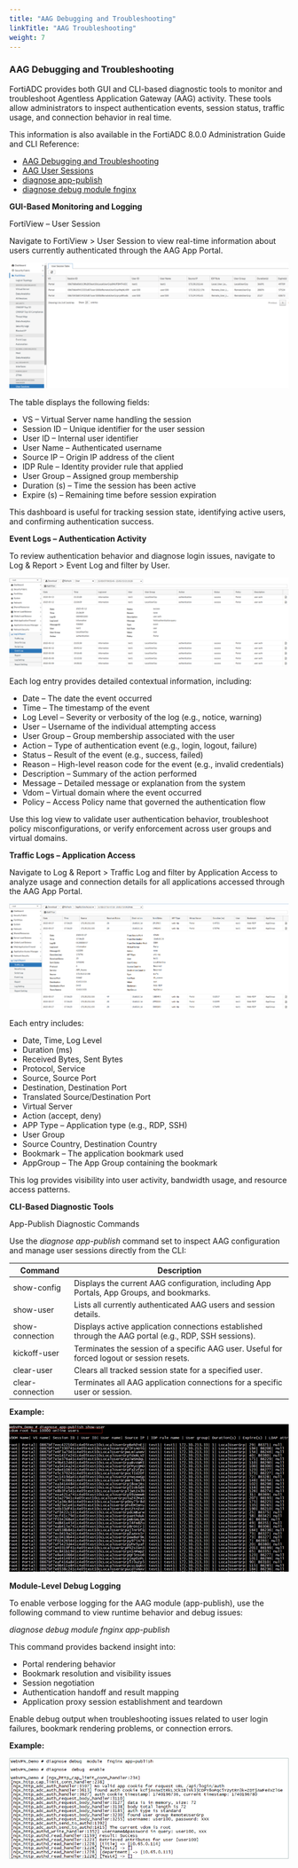 ```yaml
---
title: "AAG Debugging and Troubleshooting"
linkTitle: "AAG Troubleshooting"
weight: 7 
---
```


### AAG Debugging and Troubleshooting

FortiADC provides both GUI and CLI-based diagnostic tools to monitor and troubleshoot Agentless Application Gateway (AAG) activity. These tools allow administrators to inspect authentication events, session status, traffic usage, and connection behavior in real time.

This information is also available in the FortiADC 8.0.0 Administration Guide and CLI Reference:

- [AAG Debugging and Troubleshooting](https://docs.fortinet.com/document/fortiadc/8.0.0/administration-guide/694701)
- [AAG User Sessions](https://docs.fortinet.com/document/fortiadc/8.0.0/administration-guide/545501)
- [diagnose app-publish](https://docs.fortinet.com/document/fortiadc/8.0.0/cli-reference/536628)
- [diagnose debug module fnginx](https://docs.fortinet.com/document/fortiadc/8.0.0/cli-reference/114820/diagnose-debug-module-fnginx)

**GUI-Based Monitoring and Logging**

FortiView – User Session

Navigate to FortiView > User Session to view real-time information about users currently authenticated through the AAG App Portal.

![](aag24.png)

The table displays the following fields:

- VS – Virtual Server name handling the session
- Session ID – Unique identifier for the user session
- User ID – Internal user identifier
- User Name – Authenticated username
- Source IP – Origin IP address of the client
- IDP Rule – Identity provider rule that applied
- User Group – Assigned group membership
- Duration (s) – Time the session has been active
- Expire (s) – Remaining time before session expiration

This dashboard is useful for tracking session state, identifying active users, and confirming authentication success.

**Event Logs – Authentication Activity**

To review authentication behavior and diagnose login issues, navigate to Log & Report > Event Log and filter by User.

![](aag25.png)

Each log entry provides detailed contextual information, including:

- Date – The date the event occurred
- Time – The timestamp of the event
- Log Level – Severity or verbosity of the log (e.g., notice, warning)
- User – Username of the individual attempting access
- User Group – Group membership associated with the user
- Action – Type of authentication event (e.g., login, logout, failure)
- Status – Result of the event (e.g., success, failed)
- Reason – High-level reason code for the event (e.g., invalid credentials)
- Description – Summary of the action performed
- Message – Detailed message or explanation from the system
- Vdom – Virtual domain where the event occurred
- Policy – Access Policy name that governed the authentication flow

Use this log view to validate user authentication behavior, troubleshoot policy misconfigurations, or verify enforcement across user groups and virtual domains.

**Traffic Logs – Application Access**

Navigate to Log & Report > Traffic Log and filter by Application Access to analyze usage and connection details for all applications accessed through the AAG App Portal.

![](aag26.png)

Each entry includes:

- Date, Time, Log Level
- Duration (ms)
- Received Bytes, Sent Bytes
- Protocol, Service
- Source, Source Port
- Destination, Destination Port
- Translated Source/Destination Port
- Virtual Server
- Action (accept, deny)
- APP Type – Application type (e.g., RDP, SSH)
- User Group
- Source Country, Destination Country
- Bookmark – The application bookmark used
- AppGroup – The App Group containing the bookmark

This log provides visibility into user activity, bandwidth usage, and resource access patterns.

**CLI-Based Diagnostic Tools**

App-Publish Diagnostic Commands

Use the *diagnose app-publish* command set to inspect AAG configuration and manage user sessions directly from the CLI:

|Command|Description|
|-------|-----------|
|show-config|Displays the current AAG configuration, including App Portals, App Groups, and bookmarks.|
|show-user|Lists all currently authenticated AAG users and session details.|
|show-connection|Displays active application connections established through the AAG portal (e.g., RDP, SSH sessions).|
|kickoff-user|Terminates the session of a specific AAG user. Useful for forced logout or session resets.|
|clear-user|Clears all tracked session state for a specified user.|
|clear-connection|Terminates all AAG application connections for a specific user or session.|

**Example:**

![](aag27.png)

**Module-Level Debug Logging**

To enable verbose logging for the AAG module (app-publish), use the following command to view runtime behavior and debug issues:

*diagnose debug module fnginx app-publish*

This command provides backend insight into:

- Portal rendering behavior
- Bookmark resolution and visibility issues
- Session negotiation
- Authentication handoff and result mapping
- Application proxy session establishment and teardown

Enable debug output when troubleshooting issues related to user login failures, bookmark rendering problems, or connection errors.

**Example:**

![](aag28.png)
